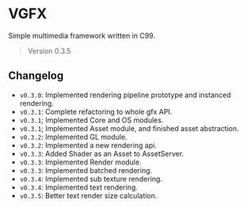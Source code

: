 # VGFX

Simple multimedia framework written in C99.

> Version 0.3.5

## Changelog

- `v0.3.0`: Implemented rendering pipeline prototype and instanced rendering.
- `v0.3.1`: Complete refactoring to whole gfx API.
- `v0.3.1`; Implemented Core and OS modules.
- `v0.3.1`; Implemented Asset module, and finished asset abstraction.
- `v0.3.2`: Implemented GL module. 
- `v0.3.2`: Implemented a new rendering api.
- `v0.3.3`: Added Shader as an Asset to AssetServer.
- `v0.3.3`: Implemented Render module.
- `v0.3.3`: Implemented batched rendering.
- `v0.3.4`: Implemented sub texture rendering.
- `v0.3.4`: Implemented text rendering.
- `v0.3.5`: Better text render size calculation.
